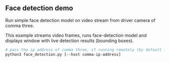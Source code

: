 ## Face detection demo

Run simple face detection model on video stream from driver camera of comma three.

This example streams video frames, runs face-detection model and displays window with live detection results (bounding boxes).

```sh
# pass the ip address of comma three, if running remotely (by default localhost)
python3 face_detection.py [--host comma-ip-address]
```